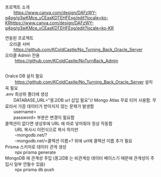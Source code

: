프로젝트 소개<br/>
&emsp;&emsp;https://www.canva.com/design/DAFzWY-g4pg/g3wKMce_yCEasKDTEHFEsg/edit?locale=ko-KRhttps://www.canva.com/design/DAFzWY-g4pg/g3wKMce_yCEasKDTEHFEsg/edit?locale=ko-KR

연동된 프로젝트 <br/>
  &emsp;오라클 서버 <br/>
    &emsp;&emsp;https://github.com/KColdCastle/No_Turning_Back_Oracle_Server  <br/>
  오라클 Admin 전용 <br/>
   &emsp;&emsp; https://github.com/KColdCastle/NoTurnBack_Admin <br/> <br/>
    
Oralce DB 설치 필요 <br/>
 &emsp;&emsp; https://github.com/KColdCastle/No_Turning_Back_Oracle_Server  설치 꼭 필요 <br/>
.env 최상위 폴더에 생성 <br/>
  &emsp;&emsp;DATABASE_URL="몽고DB url 삽입 필요"// Mongo Atlas 무료 티어 사용함. 무료라서 가끔 데이터가 받아지지 않는 문제가 발생함 <br/>
  &emsp;&emsp;username> <br/>
  &emsp;&emsp;password> 부분은 변경이 필요함 <br/>
  콜렉션이 없다면 생성후에 URL 에 따로 넣어줘야 정상 작동함 <br/>
   &emsp;&emsp; URL 복사시 이런식으로 복사 하지만 <br/>
   &emsp;&emsp;   -mongodb.net/? <br/>
   &emsp;&emsp;   -mongodb.net/<콜렉션 이름>? 위에 url에 콜렉션 이름 추가 필요 <br/>
Prisma 스키마로 데이터 관게 생성 <br/>
 &emsp;&emsp; npx prisma generate <br/>
MongoDB 에 관계성 주입 (몽고DB 는 비관계성 데이터 베이스기 때문에 관계성이 주입시 일부 안될수 있음) <br/>
 &emsp;&emsp; npx prisma db push <br/>


